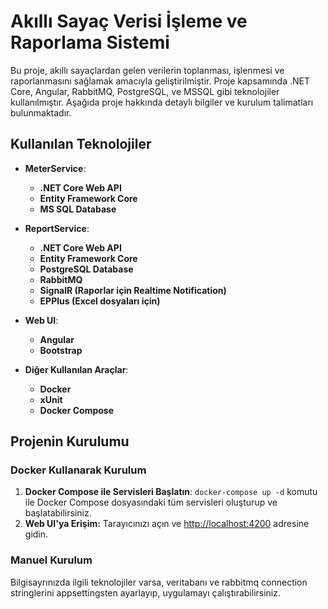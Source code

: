 # Akıllı Sayaç Verisi İşleme ve Raporlama Sistemi

Bu proje, akıllı sayaçlardan gelen verilerin toplanması, işlenmesi ve raporlanmasını sağlamak amacıyla geliştirilmiştir. Proje kapsamında .NET Core, Angular, RabbitMQ, PostgreSQL, ve MSSQL gibi teknolojiler kullanılmıştır. Aşağıda proje hakkında detaylı bilgiler ve kurulum talimatları bulunmaktadır.

## Kullanılan Teknolojiler

- **MeterService**:
  - **.NET Core Web API**
  - **Entity Framework Core**
  - **MS SQL Database**

- **ReportService**:
  - **.NET Core Web API**
  - **Entity Framework Core**
  - **PostgreSQL Database**
  - **RabbitMQ**
  - **SignalR (Raporlar için Realtime Notification)**
  - **EPPlus (Excel dosyaları için)**

- **Web UI**:
  - **Angular**
  - **Bootstrap**

- **Diğer Kullanılan Araçlar**:
  - **Docker** 
  - **xUnit** 
  - **Docker Compose**

## Projenin Kurulumu

### Docker Kullanarak Kurulum

1. **Docker Compose ile Servisleri Başlatın**:
`docker-compose up -d` komutu ile Docker Compose dosyasındaki tüm servisleri oluşturup ve başlatabilirsiniz.
2. **Web UI'ya Erişim:**
    Tarayıcınızı açın ve [http://localhost:4200](http://localhost:4200) adresine gidin.

### Manuel Kurulum
Bilgisayrınızda ilgili teknolojiler varsa, veritabanı ve rabbitmq connection stringlerini appsettingsten ayarlayıp, uygulamayı çalıştırabilirsiniz.
   
